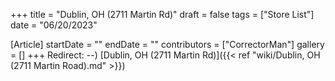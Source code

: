 +++
title = "Dublin, OH (2711 Martin Rd)"
draft = false
tags = ["Store List"]
date = "06/20/2023"

[Article]
startDate = ""
endDate = ""
contributors = ["CorrectorMan"]
gallery = []
+++
Redirect: --) [Dublin, OH (2711 Martin Rd)]({{< ref "wiki/Dublin, OH (2711 Martin Road).md" >}})